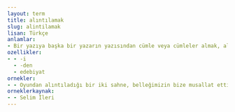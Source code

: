 ```yaml
---
layout: term
title: alıntılamak
slug: alintilamak
lisan: Türkçe
anlamlar:
- Bir yazıya başka bir yazarın yazısından cümle veya cümleler almak, alıntı yapmak; aktarmak, iktibas etmek
ozellikler:
- - -i
  - -den
  - edebiyat
ornekler:
- - Oyundan alıntıladığı bir iki sahne, belleğimizin bize musallat ettiği iz düşümlerden oluşmadır.
orneklerkaynak:
- - Selim İleri
---
```

